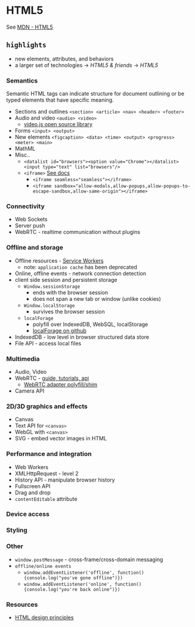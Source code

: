 # HTML5

See [MDN - HTML5](https://developer.mozilla.org/en-US/docs/Web/Guide/HTML/HTML5)

## `highlights`

* new elements, attributes, and behaviors
* a larger set of technologies -> _HTML5 & friends_ -> _HTML5_

### Semantics

Semantic HTML tags can indicate structure for document outlining or be typed elements that have specific meaning.

* Sections and outlines `<section> <article> <nav> <header> <footer>` 
* Audio and video `<audio> <video>` 
  * [video.js open source library](http://videojs.com/)
* Forms `<input> <output>`
* New elements `<figcaption> <data> <time> <output> <progress> <meter> <main>`
* MathML
* Misc..
  * `<datalist id="browsers"><option value="Chrome"></datalist><input type="text" list="browsers"/>`
  * `<iframe>` [See docs](https://developer.mozilla.org/en-US/docs/Web/HTML/Element/iframe#Attributes) 
    * `<iframe seamless="seamless"></iframe>`
    * `<iframe sandbox="allow-modals,allow-popups,allow-popups-to-escape-sandbox,allow-same-origin"></iframe>`


### Connectivity
* Web Sockets
* Server push
* WebRTC - realtime communication without plugins

### Offline and storage
* Offline resources - [Service Workers](https://developer.mozilla.org/en-US/docs/Web/API/Service_Worker_API/Using_Service_Workers) 
  * note: `application cache` has been deprecated
* Online, offline events - network connection detection
* client side session and persistent storage
  * `Window.sessionStorage`
    * ends with the browser session
    * does not span a new tab or window (unlike cookies)
  * `Window.localStorage`
    * survives the browser session
  * `localForage`
    * polyfill over IndexedDB, WebSQL, localStorage
    * [localForage on github](https://github.com/mozilla/localForage)
* IndexedDB - low level in browser structured data store
* File API - access local files

### Multimedia
* Audio, Video
* WebRTC - [guide, tutorials, api](https://developer.mozilla.org/en-US/docs/Web/API/WebRTC_API)
  * [WebRTC adapter polyfill/shim](https://github.com/webrtc/adapter)
* Camera API

### 2D/3D graphics and effects
* Canvas
* Text API for `<canvas>`
* WebGL with `<canvas>`
* SVG - embed vector images in HTML

### Performance and integration
* Web Workers
* XMLHttpRequest - level 2
* History API - manipulate browser history
* Fullscreen API
* Drag and drop
* `contentEditable` attribute

### Device access

### Styling

### Other
* `window.postMessage` - cross-frame/cross-domain messaging
* `offline/online events`
  * `window.addEventListener('offline', function(){console.log("you've gone offline")})`
  * `window.addEventListener('online', function(){console.log("you're back online")})`

### Resources
* [HTML design principles](https://www.w3.org/TR/html-design-principles/)
